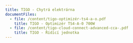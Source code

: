 ```yaml
---
title: TIGO - Chytrá elektrárna
documentFiles:
  - file: /content/tigo-optimizér-ts4-a-o.pdf
    title: TIGO - Optimizér TS4-A-0 700W
  - file: /content/tigo-cloud-connect-advanced-cca-.pdf
    title: TIGO - Řídící jednotka
---
```


